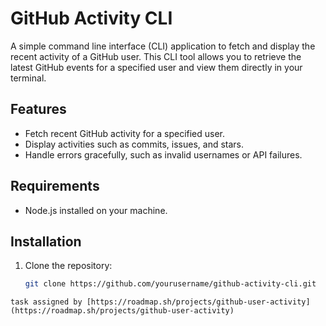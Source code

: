 # GitHub Activity CLI

A simple command line interface (CLI) application to fetch and display the recent activity of a GitHub user. This CLI tool allows you to retrieve the latest GitHub events for a specified user and view them directly in your terminal.

## Features

- Fetch recent GitHub activity for a specified user.
- Display activities such as commits, issues, and stars.
- Handle errors gracefully, such as invalid usernames or API failures.

## Requirements

- Node.js installed on your machine.

## Installation

1. Clone the repository:
   ```bash
   git clone https://github.com/yourusername/github-activity-cli.git
   ```

```
task assigned by [https://roadmap.sh/projects/github-user-activity](https://roadmap.sh/projects/github-user-activity)
```
